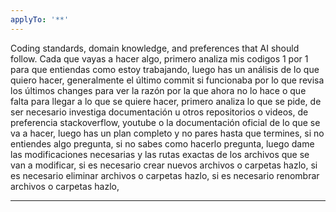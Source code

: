 ```yaml
---
applyTo: '**'
---
```

Coding standards, domain knowledge, and preferences that AI should follow.
Cada que vayas a hacer algo, primero analiza mis codigos 1 por 1 para que entiendas como estoy trabajando,
luego has un análisis de lo que quiero hacer, generalmente el último commit si funcionaba por lo que revisa 
los últimos changes para ver la razón por la que ahora no lo hace o que falta para llegar a lo que se quiere
hacer, primero analiza lo que se pide, de ser necesario investiga documentación u otros repositorios o videos,
de preferencia stackoverflow, youtube o la documentación oficial de lo que se va a hacer, luego has un plan completo
y no pares hasta que termines, si no entiendes algo pregunta, si no sabes como hacerlo pregunta, luego dame las modificaciones
necesarias y las rutas exactas de los archivos que se van a modificar, si es necesario crear nuevos archivos o carpetas
hazlo, si es necesario eliminar archivos o carpetas hazlo, si es necesario renombrar archivos o carpetas hazlo,

---
